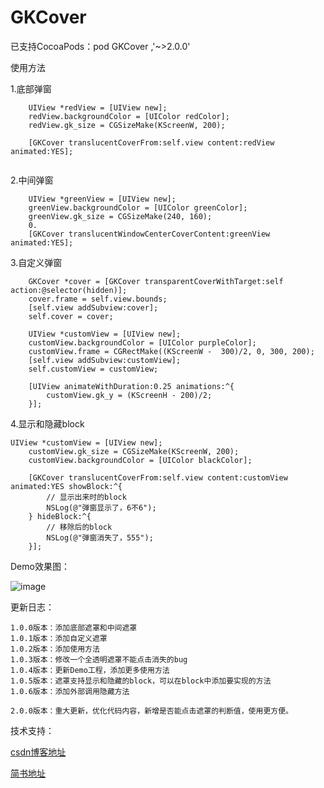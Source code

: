 # GKCover

已支持CocoaPods：pod GKCover ,'~>2.0.0'

使用方法

1.底部弹窗

```
    UIView *redView = [UIView new];
    redView.backgroundColor = [UIColor redColor];
    redView.gk_size = CGSizeMake(KScreenW, 200);
    
    [GKCover translucentCoverFrom:self.view content:redView animated:YES];
    
```
2.中间弹窗

```
    UIView *greenView = [UIView new];
    greenView.backgroundColor = [UIColor greenColor];
    greenView.gk_size = CGSizeMake(240, 160);
    0.
    [GKCover translucentWindowCenterCoverContent:greenView animated:YES];
```
3.自定义弹窗

```
    GKCover *cover = [GKCover transparentCoverWithTarget:self action:@selector(hidden)];
    cover.frame = self.view.bounds;
    [self.view addSubview:cover];
    self.cover = cover;
    
    UIView *customView = [UIView new];
    customView.backgroundColor = [UIColor purpleColor];
    customView.frame = CGRectMake((KScreenW -  300)/2, 0, 300, 200);
    [self.view addSubview:customView];
    self.customView = customView;
    
    [UIView animateWithDuration:0.25 animations:^{
        customView.gk_y = (KScreenH - 200)/2;
    }];
```

4.显示和隐藏block

```
UIView *customView = [UIView new];
    customView.gk_size = CGSizeMake(KScreenW, 200);
    customView.backgroundColor = [UIColor blackColor];
    
    [GKCover translucentCoverFrom:self.view content:customView animated:YES showBlock:^{
        // 显示出来时的block
        NSLog(@"弹窗显示了，6不6");
    } hideBlock:^{
        // 移除后的block
        NSLog(@"弹窗消失了，555");
    }];

```

Demo效果图：

![image](https://github.com/QuintGao/GKCover/blob/master/GKCoverDemo/GKCoverDemo-gif.gif)

更新日志：

```
1.0.0版本：添加底部遮罩和中间遮罩
1.0.1版本：添加自定义遮罩
1.0.2版本：添加使用方法
1.0.3版本：修改一个全透明遮罩不能点击消失的bug
1.0.4版本：更新Demo工程，添加更多使用方法
1.0.5版本：遮罩支持显示和隐藏的block，可以在block中添加要实现的方法
1.0.6版本：添加外部调用隐藏方法

2.0.0版本：重大更新，优化代码内容，新增是否能点击遮罩的判断值，使用更方便。
```

技术支持：

[csdn博客地址](http://blog.csdn.net/u010565269/article/details/52332027)

[简书地址](http://www.jianshu.com/p/866a79a95963)

